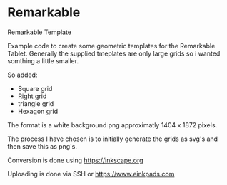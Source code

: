 # Remarkable
Remarkable Template

Example code to create some geometric templates for the Remarkable Tablet.
Generally the supplied tmeplates are only large grids so i wanted somthing a little smaller.

So added:

* Square grid
* Right grid
* triangle grid
* Hexagon grid

The format is a white background png approximatly 1404 x 1872 pixels.
 
The process I have chosen is to initially generate the grids as svg's and then save this as png's.
 
Conversion is done using https://inkscape.org
 
Uploading is done via SSH or https://www.einkpads.com
 


